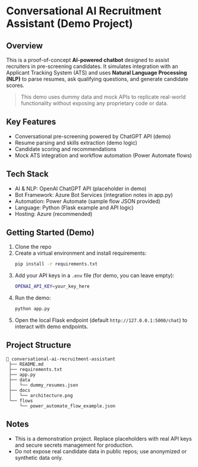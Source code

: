 # Conversational AI Recruitment Assistant (Demo Project)

## Overview
This is a proof-of-concept **AI-powered chatbot** designed to assist recruiters in pre-screening candidates.
It simulates integration with an Applicant Tracking System (ATS) and uses **Natural Language Processing (NLP)** to parse resumes,
ask qualifying questions, and generate candidate scores.

> This demo uses dummy data and mock APIs to replicate real-world functionality without exposing any proprietary code or data.

## Key Features
- Conversational pre-screening powered by ChatGPT API (demo)
- Resume parsing and skills extraction (demo logic)
- Candidate scoring and recommendations
- Mock ATS integration and workflow automation (Power Automate flows)

## Tech Stack
- AI & NLP: OpenAI ChatGPT API (placeholder in demo)
- Bot Framework: Azure Bot Services (integration notes in app.py)
- Automation: Power Automate (sample flow JSON provided)
- Language: Python (Flask example and API logic)
- Hosting: Azure (recommended)

## Getting Started (Demo)
1. Clone the repo
2. Create a virtual environment and install requirements:
   ```bash
   pip install -r requirements.txt
   ```
3. Add your API keys in a `.env` file (for demo, you can leave empty):
   ```bash
   OPENAI_API_KEY=your_key_here
   ```
4. Run the demo:
   ```bash
   python app.py
   ```
5. Open the local Flask endpoint (default `http://127.0.0.1:5000/chat`) to interact with demo endpoints.

## Project Structure
```
📂 conversational-ai-recruitment-assistant
 ├── README.md
 ├── requirements.txt
 ├── app.py
 ├── data
 │   └── dummy_resumes.json
 ├── docs
 │   └── architecture.png
 └── flows
     └── power_automate_flow_example.json
```

## Notes
- This is a demonstration project. Replace placeholders with real API keys and secure secrets management for production.
- Do not expose real candidate data in public repos; use anonymized or synthetic data only.
